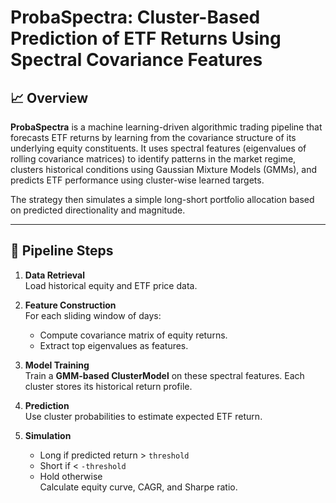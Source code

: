 # ProbaSpectra: Cluster-Based Prediction of ETF Returns Using Spectral Covariance Features

## 📈 Overview

**ProbaSpectra** is a machine learning-driven algorithmic trading pipeline that forecasts ETF returns by learning from the covariance structure of its underlying equity constituents. It uses spectral features (eigenvalues of rolling covariance matrices) to identify patterns in the market regime, clusters historical conditions using Gaussian Mixture Models (GMMs), and predicts ETF performance using cluster-wise learned targets.

The strategy then simulates a simple long-short portfolio allocation based on predicted directionality and magnitude.

---

## 🔧 Pipeline Steps

1. **Data Retrieval**  
   Load historical equity and ETF price data.

2. **Feature Construction**  
   For each sliding window of days:
   - Compute covariance matrix of equity returns.
   - Extract top eigenvalues as features.

3. **Model Training**  
   Train a **GMM-based ClusterModel** on these spectral features. Each cluster stores its historical return profile.

4. **Prediction**  
   Use cluster probabilities to estimate expected ETF return.

5. **Simulation**  
   - Long if predicted return > `threshold`
   - Short if < `-threshold`
   - Hold otherwise  
   Calculate equity curve, CAGR, and Sharpe ratio.
